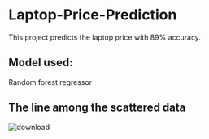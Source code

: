 # Laptop-Price-Prediction

This project predicts the laptop price with 89% accuracy.

## Model used:
Random forest regressor

## The line among the scattered data

![download](https://github.com/PritamSarbajna/Laptop-Price-Prediction/assets/90236635/ecd7c9f8-7b04-4679-b1ef-679fdf99cbba)
